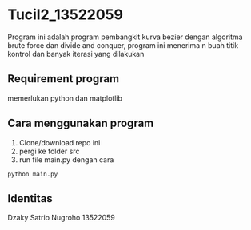 # Tucil2_13522059
Program ini adalah program pembangkit kurva bezier dengan algoritma brute force dan divide and conquer, program ini menerima n buah titik kontrol dan banyak iterasi yang dilakukan

## Requirement program
memerlukan python dan matplotlib

## Cara menggunakan program
1. Clone/download repo ini
2. pergi ke folder src
3. run file main.py dengan cara
```
python main.py
```

## Identitas
Dzaky Satrio Nugroho
13522059
